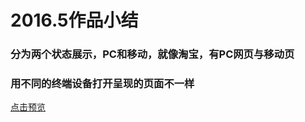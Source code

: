 <h1>2016.5作品小结</h1>

<h3>分为两个状态展示，PC和移动，就像淘宝，有PC网页与移动页</h3>
<h3>用不同的终端设备打开呈现的页面不一样</h3>
<a href='http://modelzachary.oschina.io' target='_blank'>点击预览</a>
